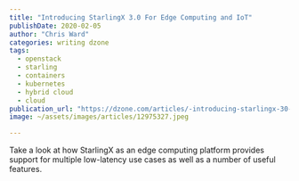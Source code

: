 ```yaml
---
title: "Introducing StarlingX 3.0 For Edge Computing and IoT"
publishDate: 2020-02-05
author: "Chris Ward"
categories: writing dzone
tags: 
  - openstack
  - starling
  - containers
  - kubernetes
  - hybrid cloud
  - cloud
publication_url: "https://dzone.com/articles/-introducing-starlingx-30-for-edge-computing-and-i"
image: ~/assets/images/articles/12975327.jpeg

---
```

Take a look at how StarlingX as an edge computing platform provides support for multiple low-latency use cases as well as a number of useful features.

